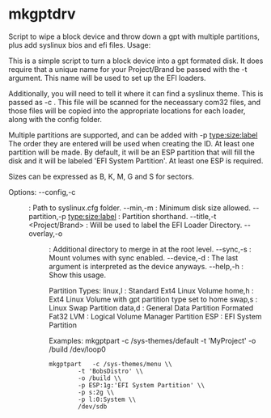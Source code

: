 mkgptdrv
========

Script to wipe a block device and throw down a gpt with multiple partitions, plus add syslinux bios and efi files.
Usage:

This is a simple script to turn a block device into a gpt formated disk.
It does require that a unique name for your Project/Brand be passed with 
the -t <project> argument. This name will be used to set up the EFI loaders.

Additionally, you will need to tell it where it can find a syslinux theme.
This is passed as -c <directory with syslinux.cfg>. This file will be scanned for
the neceassary com32 files, and those files will be copied into the appropriate 
locations for each loader, along with the config folder.

Multiple partitions are supported, and can be added with -p <type:size:label>
The order they are entered will be used when creating the ID. At least one
partition will be made. By default, it will be an ESP partition that will
fill the disk and it will be labeled 'EFI System Partition'. At least one ESP
is required.

Sizes can be expressed as <size>B, K, M, G and S for sectors.

Options:
     --config,-c <dir>		   : Path to syslinux.cfg folder.
        --min,-m <size>		   : Minimum disk size allowed.
  --partition,-p <type:size:label> : Partition shorthand.
      --title,-t <Project/Brand>   : Will be used to label the EFI Loader Directory.
    --overlay,-o <dir>		   : Additional directory to merge in at the root level.
       --sync,-s		   : Mount volumes with sync enabled.
     --device,-d <block device>	   : The last argument is interpreted as the device anyways.
       --help,-h		   : Show this usage.

Partition Types:
         linux,l : Standard Ext4 Linux Volume
          home,h : Ext4 Linux Volume with gpt partition type set to home
          swap,s : Linux Swap Partition
          data,d : General Data Partition Formated Fat32
             LVM : Logical Volume Manager Partition
             ESP : EFI System Partition

Examples:
	mkgptpart -c /sys-themes/default -t 'MyProject' -o /build  /dev/loop0
	
	mkgptpart	-c /sys-themes/menu \\
			-t 'BobsDistro' \\
			-o /build \\
			-p ESP:1g:'EFI System Partition' \\
			-p s:2g \\
			-p l:0:System \\
			/dev/sdb

